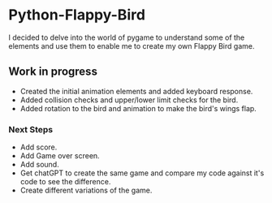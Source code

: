 # Python-Flappy-Bird
I decided to delve into the world of pygame to understand some of the elements and use them to enable me to create my own Flappy Bird game.

## Work in progress
- Created the initial animation elements and added keyboard response.
- Added collision checks and upper/lower limit checks for the bird.
- Added rotation to the bird and animation to make the bird's wings flap.
  
### Next Steps
- Add score.
- Add Game over screen.
- Add sound.
- Get chatGPT to create the same game and compare my code against it's code to see the difference.
- Create different variations of the game.
